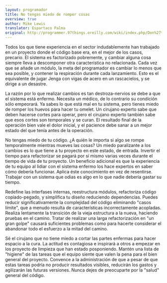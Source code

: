 ```yaml
---
layout: programador
title: No tengas miedo de romper cosas
overview: true
author: Mike Lewis
translator: Espartaco Palma
original: http://programmer.97things.oreilly.com/wiki/index.php/Don%27t_Be_Afraid_to_Break_Things
---
```


Todos los que tiene experiencia en el sector indudablemente han
trabajado en un proyecto donde el código base era, en el mejor de los
casos, precario. El sistema es factorizado pobremente, y cambiar alguna
cosa siempre lleva a descomponer otra característica no relacionada.
Cada vez que se añade un módulo, la meta del programador es cambiar lo
menos que sea posible, y contener la respiración durante cada
lanzamiento. Esto es el equivalente de jugar Jenga con vigas de acero en
un rascacielos, y se dirige a un desastre.

La razón por lo que realizar cambios es tan destroza-nervios se debe a
que el sistema está enfermo. Necesita un médico, de lo contrario su
condición sólo empeorará. Ya sabes lo que está mal en tu sistema, pero
tienes miedo de romper los huevos para hacer tu omelet. Un cirujano
experto sabe que deben hacerse cortes para operar, pero el cirujano
experto también sabe que esos cortes son temporales y se curan. El
resultado final de la operación bien vale el dolor inicial, y el
pacience debe sanar a un mejor estado del que tenía antes de la
operación.

No tengas miedo de tu código. ¿A quién le importa si algo se rompe
temporalmente mientras mueves las cosas? Un miedo paralizante a los
cambios es lo que tiene a tu proyecto en este estado, de entrada.
Invertir el tiempo para refactorizar se pagará por sí mismo varias veces
durante el tiempo de vida de tu proyecto. Un beneficio adicional es que
la experiencia de tu equipo al lidiar con el sistema enfermo los hace
expertos en saber cómo debería funcionar. Aplica éste conocimiento en
vez de resentirse. Trabajar con un sistema que odias es algo en lo que
nadie debería gastar su tiempo.

Redefine las interfases internas, reestructura módulos, refactoriza
código copiado-pegado, y simplifica tu diseño reduciendo dependencias.
Puedes reducir significativamente la complejidad del código eliminando
"casos límite", que a menudo resulta de características incorrectamente
acopladas. Realiza lentamente la transición de la vieja estructura a la
nueva, haciendo pruebas en el camino. Tratar de realizar una larga
refactorización en "un gran golpe" causará suficientes problemas como
para hacerte considerar el abandonar todo el esfuerzo a la mitad del
camino.

Sé el cirujano que no tiene miedo a cortar las partes enfermas para
hacer espacio a la cura. La actitud es contagiosa e inspirará a otros a
empezar en los proyecto de limpieza que han estado posponiendo. Mantén
una lista de "higiene" de las tareas que el equipo siente que valen la
pena para el bien general del proyecto. Convence a la administración de
que a pesar de que estas tareas podría no producir resultados visibles,
reducirán los gastos y agilizarán las futuras versiones. Nunca dejes de
preocuparte por la "salud" general del código.

